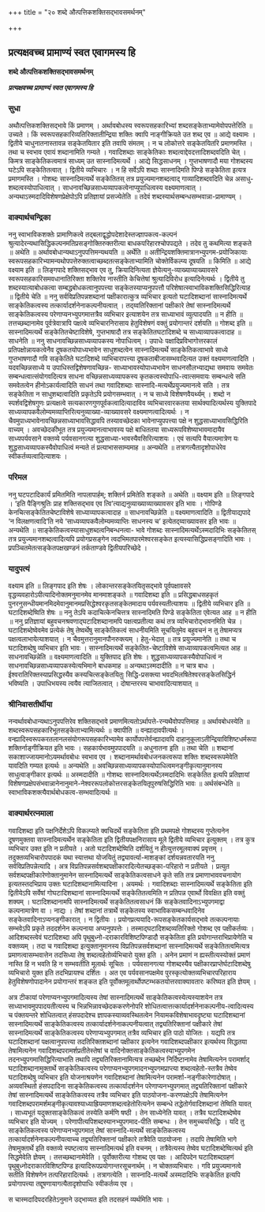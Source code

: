 +++
title = "२० शब्दे औत्पत्तिकशक्तिसद्भावसमर्थनम्"

+++


## प्रत्यक्षवच्च प्रामाण्यं स्वत एवागमस्य हि

**शब्दे औत्पत्तिकशक्तिसद्भावसमर्थनम्**

***प्रत्यक्षवच्च प्रामाण्यं स्वत एवागमस्य हि***

### **सुधा**

अथौत्पत्तिकशक्तिसद्भावे किं प्रमाणम् । अर्थावबोधस्य स्वरूपसहकारिभ्यां शब्दसङ्केताभ्यामेवोपपत्तेरिति ॥ उच्यते । किं स्वरूपसहकारिव्यतिरिक्तातीन्द्रिया शक्तिः क्वापि नाङ्गीक्रियते उत शब्द एव ॥ आद्ये वक्ष्यामः । द्वितीये चाधुनातनास्तावन्न सङ्केतयितार इति तवापि संमतम् । न च लोकोत्तरे सङ्केतयितरि प्रमाणमस्ति । तथा च स्वभाव एवायं शब्दानामिति गम्यते । गवादिशब्दाः साङ्केतिकाः शब्दत्वाद्देवदत्तादिशब्दवदिति चेत् । किमत्र साङ्केतिकत्वमात्रं साध्यम् उत सास्नादिमत्यर्थे । आद्ये सिद्धसाधनम् । गुप्तभाषणादौ मया गोशब्दस्य घटेऽपि सङ्केतितत्वात् । द्वितीये व्यभिचारः । न हि सर्वेऽपि शब्दाः सास्नादिमति पिण्डे सङ्केतिता इत्यत्र प्रमाणमस्ति । गोशब्दः सास्नादिमत्यर्थे सङ्केतितस् तत्र प्रयुज्यमानशब्दत्वाद् गाव्यादिशब्दवदिति चेन्न असाधु-शब्दत्वस्योपाधित्वात् । साधनावच्छिन्नसाध्यव्यापकत्वेनाप्युपाधित्वस्य वक्ष्यमाणत्वात् । अन्यथाऽस्मदादिविशेषणप्रेक्षेपोऽपि प्रतिज्ञायां प्रसज्येतेति ॥ तदेवं शब्दस्यार्थसम्बन्धसम्भवान्ना-प्रामाण्यम् ।

### **वाक्यार्थचन्द्रिका**

ननु स्वाभाविकशक्तेः प्रामाणिकत्वे तद्बलाद्वृद्धोपदेशादेस्तज्ज्ञापकत्व-कल्पनं श्रुत्यादेरन्यथासिद्धिकल्पनमतिप्रसङ्गोक्तिरुक्तरीत्या बाधकपरिहारश्चोपपद्यते । तदेव तु कथमित्या शङ्कते ॥ अथेति ॥ अर्थावबोधान्यथाऽनुपपत्तिमन्यथयति ॥ अर्थेति ॥ अतीन्द्रियशक्तिमात्रानभ्युपगम-प्रयोजिकायाः स्वरूपसहकारिभ्यामन्यथोपपत्तेरुक्तत्वाच्छब्दतत्सङ्केताभ्यामिति चोक्तेर्विकल्प्य दूषयति ॥ किमिति ॥ आद्ये वक्ष्याम इति ॥ लिङ्गपादे शक्तिसद्भाव एव तु, क्रियादिनित्यता ज्ञेयेत्यनु-व्याख्याव्याख्यावसरे स्वरूपसहकारिसमवधानातिरिक्ता शक्तिरेव नास्तीति केचित्तेषां श्रुत्यादिविरोध इत्यादिनेत्यर्थः । द्वितीये तु शब्दस्यात्याबोधकत्वा सम्बद्धबोधकत्वानुपपत्त्या सङ्केतस्याप्यनुपपत्तौ परिशेषात्स्वाभाविकशक्तिसिद्धिरित्याह ॥ द्वितीये चेति ॥ ननु सर्वविप्रतिपन्नशब्दानां पक्षीकारात्कुत्र व्यभिचार इत्यतो घटादिशब्दानां सास्नादिमत्यर्थे साङ्केतिकत्वस्य तत्कार्यादर्शनेनाकल्पनीयत्वात् । तद्य्वतिरिक्तानां पक्षीकारे तेषां सास्नादिमत्यर्थे साङ्केतिकत्वस्य परेणाप्यनभ्युपगमात्तत्रैव व्यभिचार इत्याशयेन तत्र साध्याभावं व्युत्पादयति ॥ न हीति ॥ तत्तच्छब्दानामेव पूर्वत्रेवात्रापि पक्षत्वे व्यभिचारनिरासाय हेतुविशेषणं वक्तुं प्रयोगान्तरं दर्शयति ॥ गोशब्द इति ॥ सास्नादिमत्यर्थे सङ्केतितचेष्टाविशेषे, गुप्तभाषादौ तत्र सङ्केतितघटादिशब्दे च साध्याव्यापकत्वादाह ॥ साधनेति ॥ ननु साधनावच्छिन्नसाध्यव्यापकस्य नोपाधित्वम् । उपाधेः पक्षादिप्रविभागोत्तरकालं प्रतिपक्षोन्नायकत्वेनैव दूषकतयोपाध्यभावेन साधुशब्दत्वेन सास्नादिमत्यर्थे साङ्केतिकत्वाभावे साध्ये गुप्तभाषणादौ गवि सङ्केतिते घटादिशब्दे व्यभिचारापत्त्या दूषकताबीजासम्भवादित्यत उक्तं वक्ष्यमाणत्वादिति । यदवच्छिन्नसाध्ये य उपाधिस्तद्विशेषणावच्छिन्न- साध्याभावस्योपाध्यभावेन साधनसौलभ्याद्यथा समवायः समवेतः सम्बन्धत्वात्संयोगवदित्यत्र साधना वच्छिन्नसाध्यव्यापकस्य कृतकत्वस्योपाधि-त्वात्समवायः सम्बन्धत्वे सति समवेतत्वेन हीनोऽकार्यत्वादिति साधनं तथा गवादिशब्दाः सास्नादि-मत्यर्थेप्रयुज्यमानत्वे सति । तत्र सङ्केतिता न साधुशब्दत्वादिति प्रकृतेऽपि प्रयोगसम्भवात् । न च साध्ये विशेषणवैयर्थ्यम् । शब्दो न स्पर्शवद्विशेषगुणः प्रत्यक्षत्वे सत्यकारणगुणपूर्वकत्वादित्यादाविव व्यभिचारवारकतया सार्थक्यादित्यर्थस्य युक्तिपादे साध्यव्यापकवैलोम्यमव्याप्तिरित्यनुव्याख्या-व्याख्यावसरे वक्ष्यमाणत्वादित्यर्थः । न चैवमुपाध्यभावेनावच्छिन्नसाध्याभावसिद्धावपि तस्यावच्छेदका भावेनाप्युपपत्त्या पक्षे न शुद्धसाध्याभावसिद्धिरिति वाच्यम् । अवच्छेदकीभूत तत्र प्रयुज्यमानत्वाभावस्य पक्षे बाधिततया साध्यरूपविशेष्याभावमादायैव साध्यपर्यवसाने वक्तव्ये पर्यवसानगत्या शुद्धसाध्या-भावस्यैवसिरित्याशयः । एवं सत्यपि वैयात्यमात्रेण यः शुद्धसाध्यव्यापकस्यैवोपाधित्वं मन्यते तं प्रत्याभाससाम्यमाह ॥ अन्यथेति ॥ तत्रागत्यैतादृशोपाधेरेव स्वीकर्तव्यत्वादित्याशयः ।

### **परिमल**

ननु घटपटादिकार्यं प्रमितमिति नापलापार्हम्; शक्तिर्न प्रमितेति शङ्कते ॥ अथेति ॥ वक्ष्याम इति ॥ लिङ्गपादे । ‘इति पैङ्गिश्रुतिः प्राह शक्तिसद्भाव एव त्वि’त्याद्यनुव्याख्याव्याख्यावसर इति भावः । गोपिण्डे केनचित्सङ्केतितचेष्टाविशेषे साध्याव्यापकत्वादाह ॥ साधनावच्छिन्नेति ॥ वक्ष्यमाणत्वादिति ॥ द्वितीयाद्यपादे ‘न विलक्षणत्वादि’ति नये ‘साध्यव्यापकवैलोम्यमव्याप्तिः साधनस्य च’ इत्येतद्य्वाख्यावसर इति भावः ॥ अन्यथेति ॥ साङ्केतिकत्वस्यासाधुशब्दत्वनिबन्धनत्वा- भावे गोशब्दः सास्नादिमत्यर्थेऽस्मदादिभिः सङ्केतितस् तत्र प्रयुज्यमानशब्दत्वादित्यपि प्रयोगप्रसङ्गेन त्वदभिमतपारमेश्वरसङ्केत इत्यस्यासिद्धिप्रसङ्गादिति भावः । प्रपञ्चितमेतत्सङ्केतपक्षखण्डनं तर्कताण्डवे द्वितीयपरिच्छेदे ।

### **यादुपत्यं**

वक्ष्याम इति ॥ लिङ्गपाद इति शेषः । लोकान्तरसङ्केतयितृसद्भावे पूर्वपक्षावसरे वृद्धव्यवहारोऽपीत्यादिनोक्तमनुमानमेव मानमाशङ्कते ॥ गवादिशब्दा इति ॥ प्रसिद्धबाधसहकृतं पुनरनुसन्धीयमानमिदमेवानुमानमप्रसिद्धेश्वरकृतसङ्केतमादाय पर्यवस्यतीत्याशयः ॥ द्वितीये व्यभिचार इति ॥ घटादिशब्देष्विति शेषः ॥ ननु तेऽपि कदाचित्केनचित्तत्र सास्नादिमति पिण्डे सङ्केतिता एवेत्यत आह ॥ न हीति ॥ ननु प्रतिज्ञायां बहुवचनश्रवणाद्घटादिशब्दानामपि पक्षत्वप्रतीत्या कथं तत्र व्यभिचारोद्भावनमिति चेन्न । घटादिशब्देष्वेवमेव प्रत्येकं तेषु तेष्वर्थेषु साङ्केतिकत्वं साधनीयमिति सूचयितुमेव बहुवचनं न तु तेषामप्यत्र पक्षत्वलाभायेत्याशयात् । न चैवमुत्तरानुमानपौनरुक्त्यम् । हेतु-भेदात् ॥ तत्र प्रयुज्यमानेति ॥ तथा च घटादिशब्देषु व्यभिचार इति भावः । सास्नादिमत्यर्थे सङ्केतित-चेष्टाविशेषे साध्याव्यापकत्वमित्यत आह ॥ साधनावच्छिन्नेति ॥ वक्ष्यमाणत्वादिति ॥ युक्तिपाद इति शेषः । शुद्धसाध्यव्यापकस्यैवोपाधित्वं न साधनावच्छिन्नसाध्यव्यापकस्येत्यभिमाने बाधकमाह ॥ अन्यथाऽस्मदादीति ॥ न चात्र बाधः । ईश्वरातिरिक्तस्याप्रसिद्धस्यैव कस्यचित्सङ्केतयितुः सिद्धि-प्रसक्त्या भवदभिलषितेश्वरसङ्केतसिद्धिर्न भविष्यति । उपाधिभयस्य त्वयैव त्याजितत्वात् । दोषान्तरस्य चाभावादित्याशयात् ॥

### **श्रीनिवासतीर्थीया**

नन्वर्थावबोधान्यथाऽनुपपत्तिरेव शक्तिसद्भावे प्रमाणमित्यतोऽर्थापत्ते-रन्यथैवोपपत्तिमाह ॥ अर्थावबोधस्येति ॥ शब्दस्वरूपसहकारिभूतसङ्केताभ्यामित्यर्थः ॥ क्वापीति ॥ वन्ह्यादावपीत्यर्थः । वन्ह्यादिस्वरूपकरतलानलसंयोगरूपसहकारिभ्यामेव कार्योपपत्तेर्वन्ह्यादावपि दाहानुकूलाऽतीन्द्रियाविशिष्टधर्मरूपा शक्तिर्नाङ्गीक्रियत इति भावः । सहकार्यभावमुपपादयति ॥ अधुनातना इति ॥ तथा चेति ॥ शब्दानां सकाशाज्जायमानोऽयमर्थावबोधः स्वभाव एव । शब्दानामर्थावबोधजनकत्वरूपा शक्तिः शब्दस्वरूपमेवेति यावदिति गम्यत इत्यर्थः ॥ अन्यथेति ॥ अवच्छिन्नसाध्यव्यापकस्योपाधित्वमनङ्गीकृत्यानुमानस्य साधुत्वाङ्गीकार इत्यर्थः ॥ अस्मदादीति ॥ गोशब्दः सास्नादिमत्यर्थेऽस्मदादिभिः सङ्केतित इत्यपि प्रतिज्ञायां विशेषणप्रक्षेपसंभवान्नानेनानुमाने-नेश्वररूपलोकोत्तरसङ्केतयितृपुरुषसिद्धिरिति भावः ॥ अर्थसंबन्धेति ॥ स्वाभाविकशक्त्यैवार्थबोधकत्व-सम्भवादित्यर्थः ॥

### **वाक्यार्थरत्नमाला**

गवादिशब्दा इति पक्षनिर्देशेऽपि विकल्प्यते क्वचिदर्थे सङ्केतिता इति प्रथमपक्षे गोशब्दस्य गुप्तेत्यनेन दूषणमुक्तवा सास्नादिमत्यर्थेन सङ्केतिता इति द्वितीयपक्षनिरासाय मूले द्वितीये व्यभिचार इत्युक्तम् । तत्र कुत्र व्यभिचार उक्त इति न प्रतीयते । अतो घटादिशब्देष्विति
दर्शयितुं न हीत्युत्तरमूलवाक्यं प्रवृत्तम् । तदुक्तव्यभिचारोपपादकं यथा स्यात्तथा योजयितुं तद्व्यावर्त्या-माशङ्कां दर्शयन्नवतारयति ननु सर्वविप्रतिपन्नेत्यादि । अत्र विप्रतिपन्नसर्वशब्दपक्षीकारादित्येतच्छङ्का-परिहारो न प्रतीयते । प्रत्युत सर्वशब्दपक्षीकारेणोक्तानुमानेन सास्नादिमत्यर्थे साङ्केतिकत्वसाधने कृते सति तत्र प्रमाणाभाववचनायोग इत्यतस्तदभिप्राय उक्तः घटादिशब्दानामित्यादिना । अयमर्थः । गवादिशब्दाः सास्नादिमत्यर्थे सङ्केतिता इति द्वितीयेऽपि सर्वेषां गोघटादिशब्दानां सास्नादिमत्यर्थे सङ्केतितत्वमिति न प्रतिपन्न एवार्थो विवक्षित इति वक्तुं शक्यम् । घटादिशब्दानामपि सास्नादिमत्यर्थे सङ्केतितत्वसाधनं किं सङ्केतवादिनाऽभ्युपगमाद्वा कल्पनामात्रेण वा । नाद्यः । तेषां शब्दानां तत्रार्थे सङ्केतस्य स्वाभाविकसम्बन्धवादिनेव सङ्केतवादिनाऽप्यनङ्गीकारात् । न द्वितीयः । प्रयोगप्रत्ययादि-रूपसङ्केतकार्यसद्भावे तत्कल्पनायाः सम्भवेऽपि प्रकृते तददर्शनेन कल्पनाया अप्यनुपपत्तेः । तस्माद्घटादिशब्दव्यतिरिक्तो गोशब्द एव पक्षीकर्तव्यः । आदिशब्दस्त्वेवं घटादिशब्दा अपि पृथुबुध्नो-दराकारविशिष्टपिण्डादौ सङ्केतिता इति प्रयोगान्तराभिप्रायेणेति च वक्तव्यम् । तदा च गवादिशब्दा इत्युक्तानुमानस्य विप्रतिपन्नसर्वशब्दानां सास्नादिमत्यर्थे सङ्केतितत्वमित्यत्र प्रमाणत्वासम्भवात्तेन तदसिध्या तेषु शब्दत्वहेतोर्व्यभिचारो युक्त इति । अनेन प्रमाणं न ह्यस्तीत्यस्योक्तं प्रमाणं नास्ति हि न भवति हि न सम्भवतीति मूलार्थः सूचितः । पर्यवसानगत्या गोशब्दस्यैव पक्षीकारप्राप्तेर्घटादिशब्देषु व्यभिचारो युक्त इति तदभिप्रायश्च दर्शितः । अत एव पर्यवसानपक्षमेव पुरस्कृत्योक्तव्यभिचारपरिहाराय हेतुविशेषणोपादानेन प्रयोगान्तरं शङ्कत इति पूर्वोक्तमूलार्थोपष्टम्भकतयोत्तरवाक्यावतारः करिष्यत इति ज्ञेयम् ।

अत्र टीकायां परेणाप्यनभ्युपगमादित्यस्य तेषां सास्नादिमत्यर्थे साङ्केतिकत्वस्येत्यस्याशयेन तत्र साध्याभावमुपपादयतीत्यस्य च भिन्नभिन्नावच्छेदककरणेनोपरि शोधितत्वात्तत्कार्यादर्शनेनाकल्पनीय-त्वादित्यस्य च पंक्तयन्तरे शोधितत्वात् हंसपदादेश्च ज्ञापकस्याव्यवस्थितत्वेन नियामकविशेषाभावदृष्ट्या घटादिशब्दानां सास्नादिमत्यर्थे साङ्केतिकत्वस्य तत्कार्यादर्शनेनाकल्पनीयत्वात् तद्व्यतिरिक्तानां पक्षीकारे तेषां सास्नादिमत्यर्थे साङ्केतिकत्वस्य परेणाप्यभ्युपगमात् तत्रैव व्यभिचार इति पाठो योजितः । यद्यपि तत्र घटादिशब्दानां पक्षत्वानुपपत्त्या तदतिरिक्तशब्दानां पक्षीकार इत्यनेन गवादिशब्दपक्षीकार इत्यर्थस्य सिद्धतया तेषामित्यनेन गवादिशब्दपरामर्शप्रतीतेस्तेषां च वादिनोक्तसाङ्केतिकत्वस्याभ्युपगमेन तदनभ्युपगमासिद्धिरित्याभाति तथापि तद्व्यतिरिक्तानामित्यत्र तच्छब्देन निर्दिष्टानामेव तेषामित्यनेन परामर्शाद् घटादिशब्दानामुक्तार्थे साङ्केतिकत्वस्य परेणाप्यनभ्युपगमादनभ्युपगमप्राप्त्या शब्दत्वहेतो-स्तत्रैव तेष्वेव घटादिशब्देषु व्यभिचार इति योजनाश्रयणेन गवादिशब्दानां तेषामित्यनेन परामर्शा-नङ्गीकारेणादोषात् । अव्यवस्थितो हंसपदादिना साङ्केतिकत्वस्य तत्कार्यादर्शनेन परेणाप्यनभ्युपगमात् तद्व्यतिरिक्तानां पक्षीकारे तेषां सास्नादिमत्यर्थे साङ्केतिकत्वस्य तत्रैव व्यभिचार इति पाठयोजना-करणपक्षेऽपि तेषामित्यनेन गवादिशब्दपरामर्शमङ्गीकृत्यावश्याध्याह्रियमाणशब्दत्वहेतोरित्यनेन सम्बन्धे तद्धेतोर्गवादिशब्दानां तेष्विति यावत् । साध्यभूतं यदुक्तसाङ्केतिकत्वं तस्येति कर्मणि षष्ठी । तेन साध्येनेति यावत् । तत्रैव घटादिशब्देष्वेव व्यभिचार इति योज्यम् । परेणापीत्यपिशब्दस्यानभ्युपगमाद-पीति सम्बन्धः । तेन समुच्चयसिद्धिः । यदि तु साङ्केतिकत्वस्य परेणाप्यनभ्युपगमात् तेषां सास्नादि-मत्यर्थे साङ्केतिकत्वस्य तत्कार्यादर्शनेनाकल्पनीयत्वाच्च तद्व्यतिरिक्तानां पक्षीकारे तत्रैवेति पाठयोजना । तदापि तेषामिति भागे तेषामुक्तार्थे इति वक्तव्ये स्पष्टत्वाय सास्नादिमत्यर्थ इति वचनम् । तत्रैवेत्यस्य तेष्वेव घटादिशब्देष्वित्यर्थ इति सिद्धमेवेति ज्ञेयम् । तत्तच्छब्दानामेवेति । पूर्वोक्तरीत्या गोशब्द एव पक्षः । आदिपदेन घटादिशब्दग्रहणं पृथुबुध्नोदराकारविशिष्टपिण्ड इत्यादिरूपप्रयोगान्तरसूचनार्थम् । न चोक्तव्यभिचारः । गवि प्रयुज्यमानत्वे सतीति विशेषणेन तत्परिहारादित्यर्थः । तत्रागत्येति । सास्नादि-मत्यर्थे अस्मदादिभिः सङ्केतित इत्यपि प्रयोगापत्त्या तद्दूषणायागत्यैतादृशोपाधिः स्वीकर्तव्य एव ।

स चास्मदादिपदरहितेऽनुमाने उद्भाव्यत इति तदसहनं व्यर्थमिति भावः ।

